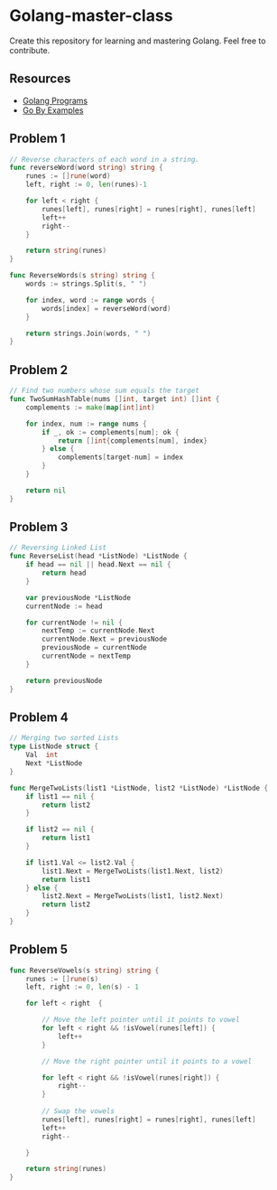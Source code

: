 # Golang-master-class
Create this repository for learning  and mastering Golang.
Feel free to contribute.

## Resources
- [Golang Programs](https://www.golangprograms.com/go-language/concurrency.html)
- [Go By Examples](https://gobyexample.com/)


## Problem 1
```go
// Reverse characters of each word in a string.
func reverseWord(word string) string {
	runes := []rune(word)
	left, right := 0, len(runes)-1

	for left < right {
		runes[left], runes[right] = runes[right], runes[left]
		left++
		right--
	}

	return string(runes)
}

func ReverseWords(s string) string {
	words := strings.Split(s, " ")

	for index, word := range words {
		words[index] = reverseWord(word)
	}

	return strings.Join(words, " ")
}
```

## Problem 2
```go
// Find two numbers whose sum equals the target
func TwoSumHashTable(nums []int, target int) []int {
	complements := make(map[int]int)

	for index, num := range nums {
		if _, ok := complements[num]; ok {
			return []int{complements[num], index}
		} else {
			complements[target-num] = index
		}
	}

	return nil
}
```

## Problem 3
```go
// Reversing Linked List
func ReverseList(head *ListNode) *ListNode {
	if head == nil || head.Next == nil {
		return head
	}

	var previousNode *ListNode
	currentNode := head

	for currentNode != nil {
		nextTemp := currentNode.Next
		currentNode.Next = previousNode
		previousNode = currentNode
		currentNode = nextTemp
	}

	return previousNode
}
```

## Problem 4
```go
// Merging two sorted Lists
type ListNode struct {
	Val  int
	Next *ListNode
}

func MergeTwoLists(list1 *ListNode, list2 *ListNode) *ListNode {
	if list1 == nil {
		return list2
	}

	if list2 == nil {
		return list1
	}

	if list1.Val <= list2.Val {
		list1.Next = MergeTwoLists(list1.Next, list2)
		return list1
	} else {
		list2.Next = MergeTwoLists(list1, list2.Next)
		return list2
	}
}
```

## Problem 5
```go
func ReverseVowels(s string) string {
    runes := []rune(s)
    left, right := 0, len(s) - 1

    for left < right  {

        // Move the left pointer until it points to vowel
        for left < right && !isVowel(runes[left]) {
            left++
        }

        // Move the right pointer until it points to a vowel

        for left < right && !isVowel(runes[right]) {
            right--
        }
        
        // Swap the vowels
        runes[left], runes[right] = runes[right], runes[left]
        left++
        right--

    }

    return string(runes)
}
```
